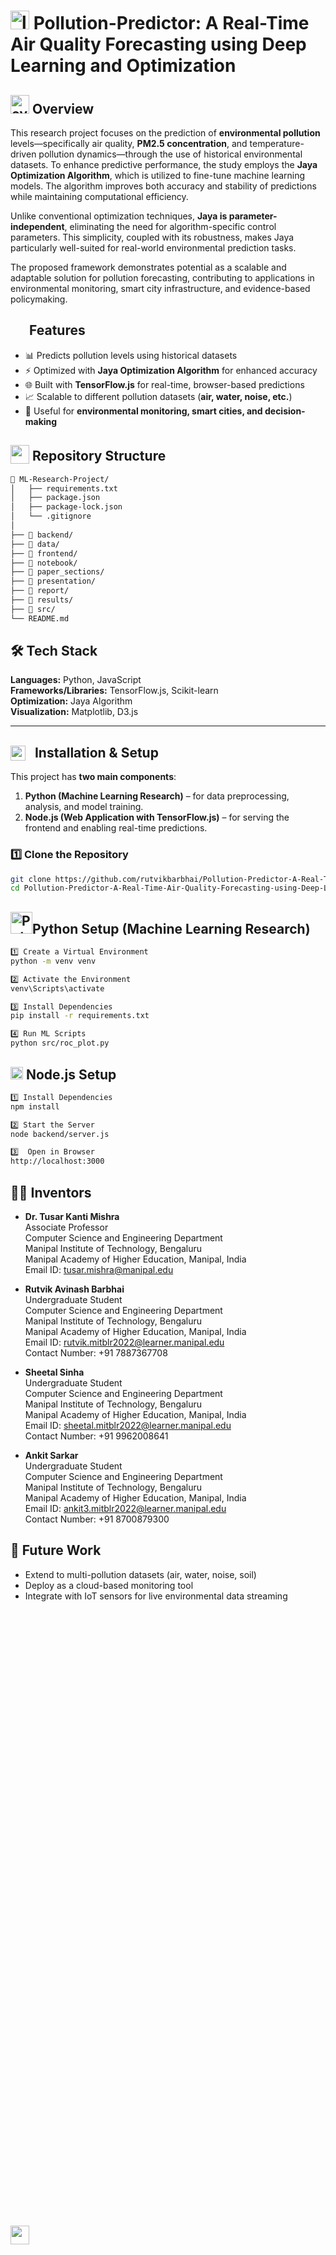 # <img src="https://github.com/user-attachments/assets/b83b271d-fafe-41be-bf84-7f74ccb310d1" alt="logo" height="30px"> Pollution-Predictor: A Real-Time Air Quality Forecasting using Deep Learning and Optimization


## <img src="https://github.com/user-attachments/assets/43c950fd-76fc-4a81-804b-57e89642eb8c" alt="overview" height="30px"> Overview
This research project focuses on the prediction of **environmental pollution** levels—specifically air quality, **PM2.5 concentration**, and temperature-driven pollution dynamics—through the use of historical environmental datasets.
To enhance predictive performance, the study employs the **Jaya Optimization Algorithm**, which is utilized to fine-tune machine learning models. The algorithm improves both accuracy and stability of predictions while maintaining computational efficiency.

Unlike conventional optimization techniques, **Jaya is parameter-independent**, eliminating the need for algorithm-specific control parameters. This simplicity, coupled with its robustness, makes Jaya particularly well-suited for real-world environmental prediction tasks.

The proposed framework demonstrates potential as a scalable and adaptable solution for pollution forecasting, contributing to applications in environmental monitoring, smart city infrastructure, and evidence-based policymaking.


## <img src="https://github.com/user-attachments/assets/dcdcffb4-c4e2-40ee-84cc-aca8612d257e" height="30px" style="vertical-align: text-bottom; margin-bottom:-3050px;">Features  
- 📊 Predicts pollution levels using historical datasets  
- ⚡ Optimized with **Jaya Optimization Algorithm** for enhanced accuracy  
- 🌐 Built with **TensorFlow.js** for real-time, browser-based predictions  
- 📈 Scalable to different pollution datasets (**air, water, noise, etc.**)  
- 🔮 Useful for **environmental monitoring, smart cities, and decision-making**  


## <img src="https://github.com/user-attachments/assets/f3dcee8e-e008-457a-97fb-d3848b425713" height="30px" style="vertical-align:text-bottom;"> Repository Structure  
```bash
📂 ML-Research-Project/
│   ├── requirements.txt
│   ├── package.json      
│   ├── package-lock.json         
│   └── .gitignore
│ 
├── 📁 backend/           
├── 📁 data/              
├── 📁 frontend/      
├── 📁 notebook/      
├── 📁 paper_sections/     
├── 📁 presentation/              
├── 📁 report/           
├── 📁 results/
├── 📁 src/          
└── README.md            
```
## 🛠 Tech Stack  
**Languages:** Python, JavaScript  
**Frameworks/Libraries:** TensorFlow.js, Scikit-learn  
**Optimization:** Jaya Algorithm  
**Visualization:** Matplotlib, D3.js  


---

## <img src="https://github.com/user-attachments/assets/6672ee8c-15ed-4fb5-9cd5-63c04ac747c1" height="24px" style="vertical-align: bottom; margin-right: 10px;"> Installation & Setup  

This project has **two main components**:  

1. **Python (Machine Learning Research)** – for data preprocessing, analysis, and model training.  
2. **Node.js (Web Application with TensorFlow.js)** – for serving the frontend and enabling real-time predictions.


### 1️⃣ Clone the Repository   
```bash
git clone https://github.com/rutvikbarbhai/Pollution-Predictor-A-Real-Time-Air-Quality-Forecasting-using-Deep-Learning-and-Optimization.git
cd Pollution-Predictor-A-Real-Time-Air-Quality-Forecasting-using-Deep-Learning-and-Optimization
```
## <img src="https://github.com/user-attachments/assets/72050623-de79-4b7a-b803-4a1154885382" width="35px" alt="Python Setup (Machine Learning Research)">Python Setup (Machine Learning Research)

```bash
1️⃣ Create a Virtual Environment
python -m venv venv

2️⃣ Activate the Environment 
venv\Scripts\activate  

3️⃣ Install Dependencies
pip install -r requirements.txt

4️⃣ Run ML Scripts
python src/roc_plot.py
```
## <img src="https://github.com/user-attachments/assets/657aedce-259b-411c-89f2-0d93f7049737" alt="nodejs" height="20px"> Node.js Setup
```bash
1️⃣ Install Dependencies
npm install

2️⃣ Start the Server
node backend/server.js 

3️⃣  Open in Browser
http://localhost:3000
```


## 👨‍🔬 Inventors
 
- **Dr. Tusar Kanti Mishra**  
  Associate Professor  
  Computer Science and Engineering Department  
  Manipal Institute of Technology, Bengaluru  
  Manipal Academy of Higher Education, Manipal, India  
  Email ID: tusar.mishra@manipal.edu
  

- **Rutvik Avinash Barbhai**  
  Undergraduate Student  
  Computer Science and Engineering Department  
  Manipal Institute of Technology, Bengaluru  
  Manipal Academy of Higher Education, Manipal, India  
  Email ID: rutvik.mitblr2022@learner.manipal.edu  
  Contact Number: +91 7887367708  

- **Sheetal Sinha**  
  Undergraduate Student  
  Computer Science and Engineering Department  
  Manipal Institute of Technology, Bengaluru  
  Manipal Academy of Higher Education, Manipal, India   
  Email ID: sheetal.mitblr2022@learner.manipal.edu  
  Contact Number: +91 9962008641  

- **Ankit Sarkar**  
  Undergraduate Student  
  Computer Science and Engineering Department  
  Manipal Institute of Technology, Bengaluru  
  Manipal Academy of Higher Education, Manipal, India  
  Email ID: ankit3.mitblr2022@learner.manipal.edu  
  Contact Number: +91 8700879300


## 🚀 Future Work
- Extend to multi-pollution datasets (air, water, noise, soil)
- Deploy as a cloud-based monitoring tool
- Integrate with IoT sensors for live environmental data streaming







